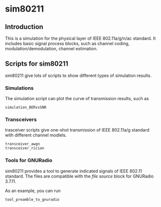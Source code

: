# sim80211

## Introduction
This is a simulation for the physical layer of IEEE 802.11a/g/n/ac standard.
It includes basic signal process blocks, such as channel coding, modulation/demodulation, channel estimation.

## Scripts for sim80211

sim80211 give lots of scripts to show different types of simulation results.

### Simulations

The simulation script can plot the curve of transmission results, such as

    simulation_BERvsSNR

### Transceivers

trasceiver scripts give one-shot transmission of IEEE 802.11a/g standard with different channel modlels.

    transceiver_awgn
    transceiver_rician

### Tools for GNURadio

sim80211 provides a tool to generate indicated signals of IEEE 802.11 standard.
The files are compatible with the *file source* block for GNURadio 3.7.11.

As an example, you can run
    
    tool_preamble_to_gnuradio

